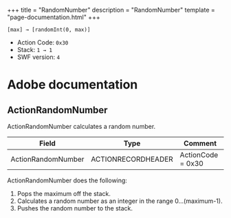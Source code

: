+++
title = "RandomNumber"
description = "RandomNumber"
template = "page-documentation.html"
+++

```
[max] → [randomInt(0, max)]
```

- Action Code: `0x30`
- Stack: `1 → 1`
- SWF version: `4`

# Adobe documentation

## ActionRandomNumber

ActionRandomNumber calculates a random number.

| Field              | Type               | Comment           |
|--------------------|--------------------|-------------------|
| ActionRandomNumber | ACTIONRECORDHEADER | ActionCode = 0x30 |

ActionRandomNumber does the following:
1. Pops the maximum off the stack.
2. Calculates a random number as an integer in the range 0...(maximum-1).
3. Pushes the random number to the stack.
